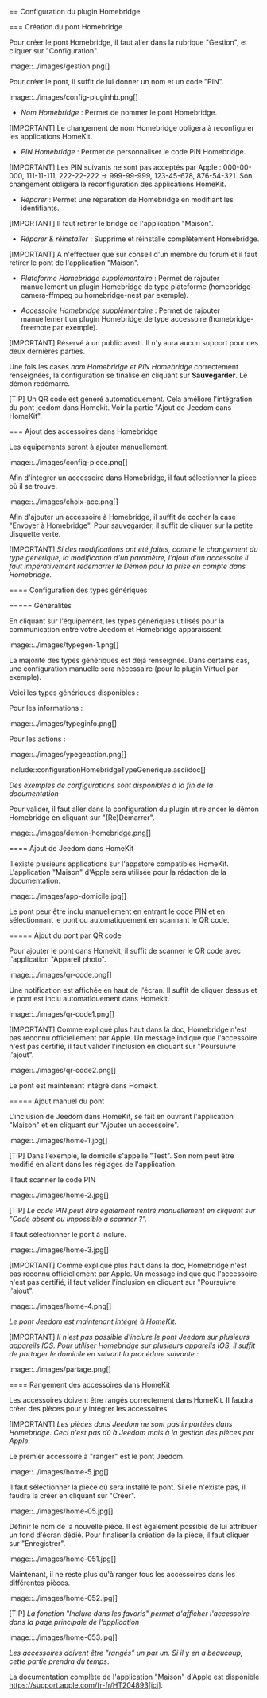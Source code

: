 == Configuration du plugin Homebridge

=== Création du pont Homebridge

Pour créer le pont Homebridge, il faut aller dans la rubrique "Gestion", et cliquer sur "Configuration".

image::../images/gestion.png[]

Pour créer le pont, il suffit de lui donner un nom et un code "PIN".

image::../images/config-pluginhb.png[]

* *Nom Homebridge* : Permet de nommer le pont Homebridge. 

[IMPORTANT]
Le changement de nom Homebridge obligera à reconfigurer les applications HomeKit.

* *PIN Homebridge* : Permet de personnaliser le code PIN Homebridge.

[IMPORTANT]
Les PIN suivants ne sont pas acceptés par Apple : 000-00-000, 111-11-111, 222-22-222 -> 999-99-999, 123-45-678, 876-54-321. Son changement obligera la reconfiguration des applications HomeKit.

* *Réparer* :  Permet une réparation de Homebridge en modifiant les identifiants. 

[IMPORTANT]
Il faut retirer le bridge de l'application "Maison".

* *Réparer & réinstaller* : Supprime et réinstalle complètement Homebridge. 

[IMPORTANT]
A n'effectuer que sur conseil d'un membre du forum et il faut retirer le pont de l'application "Maison".

* *Plateforme Homebridge supplémentaire* : Permet de rajouter manuellement un plugin Homebridge de type plateforme (homebridge-camera-ffmpeg ou homebridge-nest par exemple).

* *Accessoire Homebridge supplémentaire* : Permet de rajouter manuellement un plugin Homebridge de type accessoire (homebridge-freemote par exemple).

[IMPORTANT]
Réservé à un public averti. Il n'y aura aucun support pour ces deux dernières parties.

Une fois les cases *nom Homebridge et PIN Homebridge* correctement renseignées, la configuration se finalise en cliquant sur **Sauvegarder**. Le démon redémarre.

[TIP]
Un QR code est généré automatiquement. Cela améliore l'intégration du pont jeedom dans Homekit. Voir la partie "Ajout de Jeedom dans HomeKit".

=== Ajout des accessoires dans Homebridge

Les équipements seront à ajouter manuellement. 

image::../images/config-piece.png[]

Afin d'intégrer un accessoire dans Homebridge, il faut sélectionner la pièce où il se trouve.

image::../images/choix-acc.png[]

Afin d'ajouter un accessoire à Homebridge, il suffit de cocher la case "Envoyer à Homebridge". Pour sauvegarder, il suffit de cliquer sur la petite disquette verte.

[IMPORTANT]
*Si des modifications ont été faites, comme le changement du type générique, la modification d'un paramètre, l'ajout d'un accessoire il faut impérativement redémarrer le Démon pour la prise en compte dans Homebridge.*

==== Configuration des types génériques

===== Généralités

En cliquant sur l'équipement, les types génériques utilisés pour la communication entre votre Jeedom et Homebridge apparaissent.

image::../images/typegen-1.png[]

La majorité des types génériques est déjà renseignée. Dans certains cas, une configuration manuelle sera nécessaire (pour le plugin Virtuel par exemple).

Voici les types génériques disponibles : 

Pour les informations : 

image::../images/typeginfo.png[]

Pour les actions : 

image::../images/ypegeaction.png[]

include::configurationHomebridgeTypeGenerique.asciidoc[]

*Des exemples de configurations sont disponibles à la fin de la documentation*

Pour valider, il faut aller dans la configuration du plugin et relancer le démon Homebridge en cliquant sur "(Re)Démarrer".

image::../images/demon-homebridge.png[]

==== Ajout de Jeedom dans HomeKit

Il existe plusieurs applications sur l'appstore compatibles HomeKit. L'application "Maison" d'Apple sera utilisée pour la rédaction de la documentation.

image::../images/app-domicile.jpg[]

Le pont peur être inclu manuellement en entrant le code PIN et en sélectionnant le pont ou automatiquement en scannant le QR code.

===== Ajout du pont par QR code

Pour ajouter le pont dans Homekit, il suffit de scanner le QR code avec l'application "Appareil photo". 

image::../images/qr-code.png[]

Une notification est affichée en haut de l'écran. Il suffit de cliquer dessus et le pont est inclu automatiquement dans Homekit.

image::../images/qr-code1.png[]

[IMPORTANT]
Comme expliqué plus haut dans la doc, Homebridge n'est pas reconnu officiellement par Apple. Un message indique que l'accessoire n'est pas certifié, il faut valider l'inclusion en cliquant sur "Poursuivre l'ajout".

image::../images/qr-code2.png[]

Le pont est maintenant intégré dans Homekit.

===== Ajout manuel du pont

L'inclusion de Jeedom dans HomeKit, se fait en ouvrant l'application "Maison" et en cliquant sur "Ajouter un accessoire". 

image::../images/home-1.jpg[]

[TIP]
Dans l'exemple, le domicile s'appelle "Test". Son nom peut être modifié en allant dans les réglages de l'application.

Il faut scanner le code PIN 

image::../images/home-2.jpg[]

[TIP]
*Le code PIN peut être également rentré manuellement en cliquant sur "Code absent ou impossible à scanner ?".*

Il faut sélectionner le pont à inclure.

image::../images/home-3.jpg[]


[IMPORTANT]
Comme expliqué plus haut dans la doc, Homebridge n'est pas reconnu officiellement par Apple. Un message indique que l'accessoire n'est pas certifié, il faut valider l'inclusion en cliquant sur "Poursuivre l'ajout".

image::../images/home-4.png[]

*Le pont Jeedom est maintenant intégré à HomeKit.*

[IMPORTANT]
*Il n'est pas possible d'inclure le pont Jeedom sur plusieurs appareils IOS. Pour utiliser Homebridge sur plusieurs appareils IOS, il suffit de partager le domicile en suivant la procédure suivante :*

image::../images/partage.png[]

==== Rangement des accessoires dans HomeKit

Les accessoires doivent être rangés correctement dans HomeKit. Il faudra créer des pièces pour y intégrer les accessoires.

[IMPORTANT]
*Les pièces dans Jeedom ne sont pas importées dans Homebridge. Ceci n'est pas dû à Jeedom mais à la gestion des pièces par Apple.*

Le premier accessoire à "ranger" est le pont Jeedom. 

image::../images/home-5.jpg[]

Il faut sélectionner la pièce où sera installé le pont. Si elle n'existe pas, il faudra la créer en cliquant sur "Créer".

image::../images/home-05.jpg[]

Définir le nom de la nouvelle pièce. Il est également possible de lui attribuer un fond d'écran dédié. Pour finaliser la création de la pièce, il faut cliquer sur "Enregistrer".

image::../images/home-051.jpg[]

Maintenant, il ne reste plus qu'à ranger tous les accessoires dans les différentes pièces.

image::../images/home-052.jpg[]

[TIP]
*La fonction "Inclure dans les favoris" permet d'afficher l'accessoire dans la page principale de l'application*

image::../images/home-053.jpg[]

*Les accessoires doivent être "rangés" un par un. Si il y en a beaucoup, cette partie prendra du temps*.

La documentation complète de l'application "Maison" d'Apple est disponible https://support.apple.com/fr-fr/HT204893[ici].
